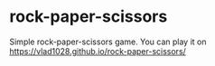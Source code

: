 # rock-paper-scissors
Simple rock-paper-scissors game.
You can play it on https://vlad1028.github.io/rock-paper-scissors/
